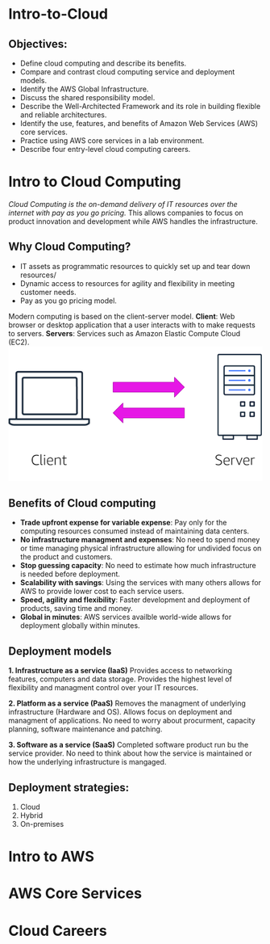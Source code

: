 # Intro-to-Cloud
## Objectives:
- Define cloud computing and describe its benefits.
- Compare and contrast cloud computing service and deployment models.
- Identify the AWS Global Infrastructure.
- Discuss the shared responsibility model.
- Describe the Well-Architected Framework and its role in building flexible and reliable architectures.
- Identify the use, features, and benefits of Amazon Web Services (AWS) core services.
- Practice using AWS core services in a lab environment.
- Describe four entry-level cloud computing careers.


# Intro to Cloud Computing
*Cloud Computing is the on-demand delivery of IT resources over the internet with pay as you go pricing.* This allows companies to focus on product innovation and development while AWS handles the infrastructure. 

## Why Cloud Computing?
- IT assets as programmatic resources to quickly set up and tear down resources/
- Dynamic access to resources for agility and flexibility in meeting customer needs.
- Pay as you go pricing model.

Modern computing is based on the client-server model.
**Client**: Web browser or desktop application that a user interacts with to make requests to servers.
**Servers**: Services such as Amazon Elastic Compute Cloud (EC2). 
<img src= "https://github.com/Sleep404-Kunz/Intro-to-Cloud/blob/main/1.png" alt = "Output" width = "700" />

## Benefits of Cloud computing

- **Trade upfront expense for variable expense**: Pay only for the computing resources consumed instead of maintaining data centers.
- **No infrastructure managment and expenses**: No need to spend money or time managing physical infrastructure allowing for undivided focus on the product and customers. 
- **Stop guessing capacity**: No need to estimate how much infrastructure is needed before deployment.
- **Scalability with savings**: Using the services with many others allows for AWS to provide lower cost to each service users.
- **Speed, agility and flexibility**: Faster development and deployment of products, saving time and money.
- **Global in minutes**: AWS services availble world-wide allows for deployment globally within minutes.

## Deployment models

**1. Infrastructure as a service (IaaS)**
Provides access to networking features, computers and data storage. Provides the highest level of flexibility and managment control over your IT resources.

**2. Platform as a service (PaaS)**
Removes the managment of underlying infrastructure (Hardware and OS). Allows focus on deployment and managment of applications.
No need to worry about procurment, capacity planning, software maintenance and patching. 

**3. Software as a service (SaaS)**
Completed software product run bu the service provider. No need to think about how the service is maintained or how the underlying infrastructure is mangaged.

## Deployment strategies:
1. Cloud
2. Hybrid
3. On-premises



# Intro to AWS
# AWS Core Services
# Cloud Careers
